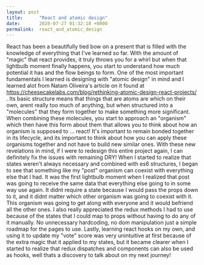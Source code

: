 ```yaml
---
layout: post
title:      "React and atomic design"
date:       2020-07-27 01:32:18 +0000
permalink:  react_and_atomic_design
---
```


React has been a beautifully tied bow on a present that is filled with the knowledge of everything that I've learned so far. With the amount of "magic" that react provides, it truly throws you for a whirl but when that lightbulb moment finally happens, you start to understand how much potential it has and the flow beings to form. One of the most important fundamentals I learned is designing with "atomic design" in mind and I learned alot from Natam Oliveira's article on it found at https://cheesecakelabs.com/blog/rethinking-atomic-design-react-projects/ . Its basic structure means that things that are atoms are which on their own, arent really too much of anything, but when structured into a "molecules" that they form together to make something more significant. When combining these molecules, you start to approach an "organism" which then have this form about them that allows you to think about how an organism is supposed to ... react! It's important to remain bonded together in its lifecycle, and its important to think about how you can apply these organisms together and not have to build new similar ones. With these new revelations in mind, if I were to redesign this entire project again, I can definitely fix the issues with remaining DRY! 
When I started to realize that states weren't always necessary and combined with es6 structures, I began to see that something like my "post" organism can coexist with everything else that I had. It was the first lightbulb moment when I realized that post was going to receive the same data that everything else going to in some way use again. It didnt require a state because I would pass the props down to it, and it didnt matter which other organism was going to coexist with it. This organism was going to get along with everyone and it would befriend all the other ones. 
I also really appreciated the redux methods I had to use because of the states that I could map to props without having to do any of it manually. No unnecessary hardcoding, no dom manipulation just a simple roadmap for the pages to use. 
Lastly, learning react hooks on my own, and using it to update my "vote" score was very unintuitive at first because of the extra magic that it applied to my states, but it became clearer when I started to realize that redux dispatches and components can also be used as hooks, well thats a discovery to talk about on my next journey!
